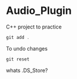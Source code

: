 # Audio_Plugin

C++ project to practice

```powershell
git add .
```

To undo changes

```powershell
git reset 
```

whats .DS_Store?
